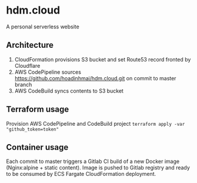 # hdm.cloud
A personal serverless website

## Architecture
1. CloudFormation provisions S3 bucket and set Route53 record fronted by Cloudflare
2. AWS CodePipeline sources https://github.com/hoadinhmai/hdm.cloud.git on commit to master branch
3. AWS CodeBuild syncs contents to S3 bucket

## Terraform usage
Provision AWS CodePipeline and CodeBuild project
`terraform apply -var "github_token=token"`

## Container usage
Each commit to master triggers a Gitlab CI build of a new Docker image (Nginx:alpine + static content). Image is pushed to Gitlab registry and ready to be consumed by ECS Fargate CloudFormation deployment.
